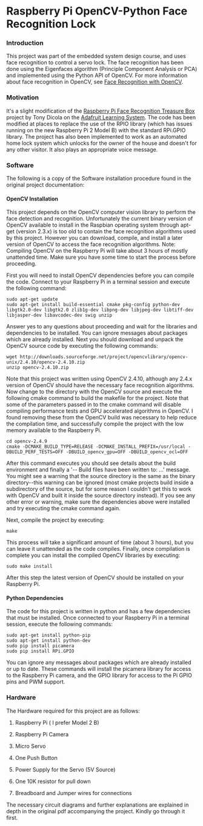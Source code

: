 # Raspberry Pi OpenCV-Python Face Recognition Lock

### Introduction
This project was part of the embedded system design course, and uses face recognition to control a servo lock. The face recognition has been done using the Eigenfaces algorithm (Principle Component Analysis or PCA) and implemented using the Python API of OpenCV. For more information about face recognition in OpenCV, see [Face Recognition with OpenCV](http://docs.opencv.org/modules/contrib/doc/facerec/facerec_tutorial.html).

### Motivation
It's a slight modification of the [Raspberry Pi Face Recognition Treasure Box](https://github.com/tdicola/pi-facerec-box) project by Tony Dicola on the [Adafruit Learning System](https://learn.adafruit.com/raspberry-pi-face-recognition-treasure-box/overview). The code has been modified at places to replace the use of the RPIO library (which has issues running on the new Raspberry Pi 2 Model B) with the standard RPi.GPIO library. The project has also been implemented to work as an automated home lock system which unlocks for the owner of the house and doesn't for any other visitor. It also plays an appropriate voice message.

### Software
The following is a copy of the Software installation procedure found in the original project documentation:

#### OpenCV Installation
This project depends on the OpenCV computer vision library to perform the face detection and recognition. Unfortunately the current binary version of OpenCV available to install in the Raspbian operating system through apt-get (version 2.3.x) is too old to contain the face recognition algorithms used by this project. However you can download, compile, and install a later version of OpenCV to access the face recognition algorithms.
Note: Compiling OpenCV on the Raspberry Pi will take about 3 hours of mostly unattended time. Make sure you have some time to start the process before proceeding.

First you will need to install OpenCV dependencies before you can compile the code. Connect to your Raspberry Pi in a terminal session and execute the following command:
```
sudo apt-get update
sudo apt-get install build-essential cmake pkg-config python-dev libgtk2.0-dev libgtk2.0 zlib1g-dev libpng-dev libjpeg-dev libtiff-dev libjasper-dev libavcodec-dev swig unzip
```
Answer yes to any questions about proceeding and wait for the libraries and dependencies to be installed. You can ignore messages about packages which are already installed.
Next you should download and unpack the OpenCV source code by executing the following commands:
```
wget http://downloads.sourceforge.net/project/opencvlibrary/opencv-unix/2.4.10/opencv-2.4.10.zip
unzip opencv-2.4.10.zip
```
Note that this project was written using OpenCV 2.4.10, although any 2.4.x version of OpenCV should have the necessary face recognition algorithms.
Now change to the directory with the OpenCV source and execute the following cmake command to build the makefile for the project. Note that some of the parameters passed in to the cmake command will disable compiling performance tests and GPU accelerated algorithms in OpenCV. I found removing these from the OpenCV build was necessary to help reduce the compilation time, and successfully compile the project with the low memory available to the Raspberry Pi.
```
cd opencv-2.4.9
cmake -DCMAKE_BUILD_TYPE=RELEASE -DCMAKE_INSTALL_PREFIX=/usr/local -DBUILD_PERF_TESTS=OFF -DBUILD_opencv_gpu=OFF -DBUILD_opencv_ocl=OFF
```
After this command executes you should see details about the build environment and finally a '-- Build files have been written to: ...' message. You might see a warning that the source directory is the same as the binary directory--this warning can be ignored (most cmake projects build inside a subdirectory of the source, but for some reason I couldn't get this to work with OpenCV and built it inside the source directory instead). If you see any other error or warning, make sure the dependencies above were installed and try executing the cmake command again.

Next, compile the project by executing:
```
make
```
This process will take a significant amount of time (about 3 hours), but you can leave it unattended as the code compiles.
Finally, once compilation is complete you can install the compiled OpenCV libraries by executing:
```
sudo make install
```
After this step the latest version of OpenCV should be installed on your Raspberry Pi.

#### Python Dependencies
The code for this project is written in python and has a few dependencies that must be installed. Once connected to your Raspberry Pi in a terminal session, execute the following commands:
```
sudo apt-get install python-pip
sudo apt-get install python-dev
sudo pip install picamera
sudo pip install RPi.GPIO
```
You can ignore any messages about packages which are already installed or up to date. These commands will install the picamera library for access to the Raspberry Pi camera, and the GPIO library for access to the Pi GPIO pins and PWM support.

### Hardware
The Hardware required for this project are as follows:
1. Raspberry Pi ( I prefer Model 2 B)

2. Raspberry Pi Camera

3. Micro Servo

4. One Push Button

5. Power Supply for the Servo (5V Source)

6. One 10K resistor for pull down

7. Breadboard and Jumper wires for connections

The necessary circuit diagrams and further explanations are explained in depth in the original pdf accompanying the project. Kindly go through it first.
